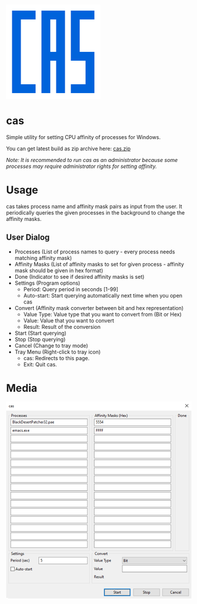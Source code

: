 ![](media/cas256x256.png)

# cas

Simple utility for setting CPU affinity of processes for Windows.

You can get latest build as zip archive here: [cas.zip](https://raw.githubusercontent.com/wiki/nukoseer/cas/cas.zip)

_Note: It is recommended to run cas as an administrator because some processes may require administrator rights for setting affinity._

# Usage

cas takes process name and affinity mask pairs as input from the user. It periodically queries the given processes in the background to change the affinity masks.

## User Dialog

- Processes (List of process names to query - every process needs matching affinity mask)
- Affinity Masks (List of affinity masks to set for given process - affinity mask should be given in hex format)
- Done (Indicator to see if desired affinity masks is set)
- Settings (Program options)
  - Period: Query period in seconds [1-99]
  - Auto-start: Start querying automatically next time when you open cas
- Convert (Affinity mask converter between bit and hex representation)
  - Value Type: Value type that you want to convert from (Bit or Hex)
  - Value: Value that you want to convert
  - Result: Result of the conversion
- Start (Start querying)
- Stop (Stop querying)
- Cancel (Change to tray mode)
- Tray Menu (Right-click to tray icon)
  - cas: Redirects to this page.
  - Exit:  Quit cas.

# Media

![](media/cas_dialog.png)

